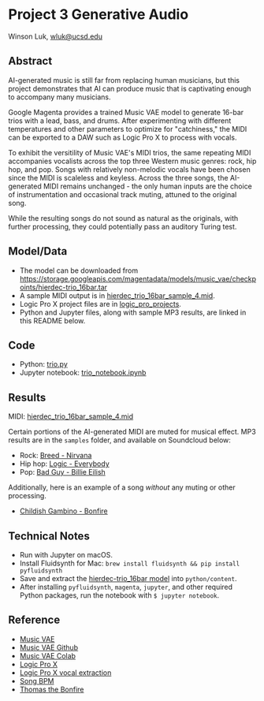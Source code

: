 # Project 3 Generative Audio

Winson Luk, wluk@ucsd.edu

## Abstract

AI-generated music is still far from replacing human musicians, but this project demonstrates that AI can produce music that is captivating enough to accompany many musicians.

Google Magenta provides a trained Music VAE model to generate 16-bar trios with a lead, bass, and drums. After experimenting with different temperatures and other parameters to optimize for "catchiness," the MIDI can be exported to a DAW such as Logic Pro X to process with vocals.

To exhibit the versitility of Music VAE's MIDI trios, the same repeating MIDI accompanies vocalists across the top three Western music genres: rock, hip hop, and pop. Songs with relatively non-melodic vocals have been chosen since the MIDI is scaleless and keyless. Across the three songs, the AI-generated MIDI remains unchanged - the only human inputs are the choice of instrumentation and occasional track muting, attuned to the original song.

While the resulting songs do not sound as natural as the originals, with further processing, they could potentially pass an auditory Turing test.

## Model/Data

- The model can be downloaded from https://storage.googleapis.com/magentadata/models/music_vae/checkpoints/hierdec-trio_16bar.tar
- A sample MIDI output is in [hierdec_trio_16bar_sample_4.mid](midi/hierdec_trio_16bar_sample_4.mid).
- Logic Pro X project files are in [logic_pro_projects](logic_pro_projects).
- Python and Jupyter files, along with sample MP3 results, are linked in this README below.

## Code

- Python: [trio.py](python/trio.py)
- Jupyter notebook: [trio_notebook.ipynb](python/trio_notebook.ipynb)

## Results

MIDI: [hierdec_trio_16bar_sample_4.mid](midi/hierdec_trio_16bar_sample_4.mid)

Certain portions of the AI-generated MIDI are muted for musical effect. MP3 results are in the `samples` folder, and available on Soundcloud below:

- Rock: [Breed - Nirvana](https://soundcloud.com/user-604304255/breed_magenta)
- Hip hop: [Logic - Everybody](https://soundcloud.com/user-604304255/everybody_magenta)
- Pop: [Bad Guy - Billie Eilish](https://soundcloud.com/user-604304255/badguy_magenta)

Additionally, here is an example of a song *without* any muting or other processing.

- [Childish Gambino - Bonfire](https://soundcloud.com/user-604304255/bonfire_magenta)

## Technical Notes

- Run with Jupyter on macOS.
- Install Fluidsynth for Mac: `brew install fluidsynth && pip install pyfluidsynth`
- Save and extract the [hierdec-trio_16bar model](https://storage.googleapis.com/magentadata/models/music_vae/checkpoints/hierdec-trio_16bar.tar) into `python/content`.
- After installing `pyfluidsynth`, `magenta`, `jupyter`, and other required Python packages, run the notebook with `$ jupyter notebook`.

## Reference

- [Music VAE](https://magenta.tensorflow.org/music-vae)
- [Music VAE Github](https://github.com/tensorflow/magenta/tree/master/magenta/models/music_vae)
- [Music VAE Colab](https://colab.research.google.com/notebooks/magenta/music_vae/music_vae.ipynb)
- [Logic Pro X](https://www.apple.com/logic-pro/)
- [Logic Pro X vocal extraction](https://www.youtube.com/watch?v=imv1BvaGp-s)
- [Song BPM](https://songbpm.com)
- [Thomas the Bonfire](https://soundcloud.com/macoos1337/thomas-the-bonfire)

